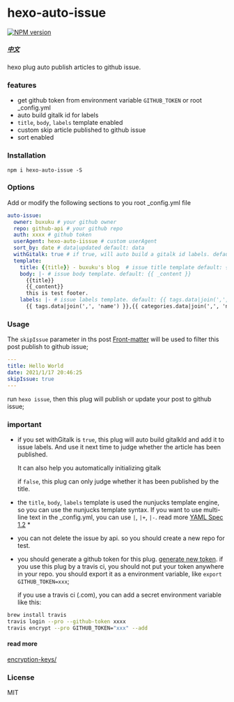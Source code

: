 # hexo-auto-issue
[![NPM version](https://badge.fury.io/js/hexo-auto-issue.svg)](https://www.npmjs.com/package/hexo-auto-issue)

##### [中文](./README_CN.md)

hexo plug auto publish articles  to github issue.

### features

* get github token from environment variable `GITHUB_TOKEN` or root _config.yml
* auto build gitalk id for labels
* `title`, `body`, `labels` template enabled
* custom skip article published to github issue
* sort enabled

### Installation

```shell
npm i hexo-auto-issue -S
```

### Options

Add or modify the following sections to you root _config.yml file

```yaml
auto-issue:
  owner: buxuku # your github owner
  repo: github-api # your github repo
  auth: xxxx # github token
  userAgent: hexo-auto-iissue # custom userAgent
  sort_by: date # data|updated default: data
  withGitalk: true # if true, will auto build a gitalk id labels. default: false
  template:
    title: {{title}} - buxuku's blog  # issue title template default: {{title}}
    body: |- # issue body template. default: {{ _content }}
      {{title}}
      {{_content}}
      this is test footer.
    labels: |- # issue labels template. default: {{ tags.data|join(',', 'name') }},{{ categories.data|join(',', 'name') }}
      {{ tags.data|join(',', 'name') }},{{ categories.data|join(',', 'name') }}
```

### Usage

The `skipIssue` parameter in ths post [Front-matter](https://hexo.io/docs/front-matter) will be used to filter this post publish to github issue;

```yaml
---
title: Hello World
date: 2021/1/17 20:46:25
skipIssue: true
---
```

run `hexo issue`, then this plug will publish or update your post to github issue;

### important

* if you set withGitalk is `true`, this plug will auto build gitalkId and add it to issue labels. And use it next time to judge whether the article has been published.
  
  It can also help you automatically initializing gitalk  
  
  if `false`, this plug can only judge whether it has been published by the title.

* the `title`, `body`, `labels` template is used the nunjucks template engine, so you can use the nunjucks template syntax.
  If you want to use multi-line text in the _config.yml, you can use `|`, `|+`, `|-`. read more [YAML Spec 1.2](http://www.yaml.org/spec/1.2/spec.html#id2760844) * 
  
* you can not delete the issue by api. so you should create a new repo for test.

* you should generate a github token for this plug. [generate new token](https://github.com/settings/tokens). if you use this plug by a travis ci, you should not put your token anywhere in your repo.
you should export it as a environment variable, like `export GITHUB_TOKEN=xxx`;
  
  if you use a travis ci (.com), you can add a secret environment variable like this:

```bash
brew install travis
travis login --pro --github-token xxxx 
travis encrypt --pro GITHUB_TOKEN="xxx" --add
```

#### read more

[encryption-keys/](https://docs.travis-ci.com/user/encryption-keys/)
  
### License

MIT